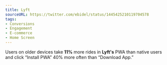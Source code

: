 ```yaml
---
title: Lyft
sourceURL: https://twitter.com/ebidel/status/1445425210119704578
tags:
- Conversions
- Engagement
- E-commerce
- Home Screen
---
```


Users on older devices take **11%** more rides in **Lyft's** PWA than native users and click “Install PWA” 40% more often than “Download App.”